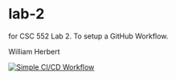 # lab-2
for CSC 552 Lab 2. To setup a GitHub Workflow.

William Herbert

[![Simple CI/CD Workflow](https://github.com/VAST-THE-DOGE/lab-2/actions/workflows/ci-cd.yml/badge.svg)](https://github.com/VAST-THE-DOGE/lab-2/actions/workflows/ci-cd.yml)
